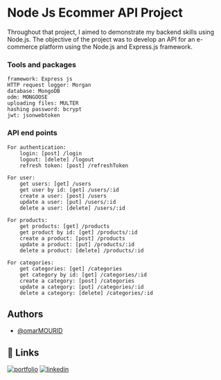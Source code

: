 
# Node Js Ecommer API Project

Throughout that project, I aimed to demonstrate my backend skills using Node.js. The objective of the project was to develop an API for an e-commerce platform using the Node.js and Express.js framework.



### Tools and packages
    framework: Express js 
    HTTP request logger: Morgan
    database: MongoDB
    odm: MONGOOSE
    uploading files: MULTER
    hashing password: bcrypt
    jwt: jsonwebtoken

### API end points

    For authentication:
        login: [post] /login
        logout: [delete] /logout
        refresh token: [post] /refreshToken

    For user:
        get users: [get] /users
        get user by id: [get] /users/:id
        create a user: [post] /users
        update a user: [put] /users/:id
        delete a user: [delete] /users/:id

    For products:
        get products: [get] /products
        get product by id: [get] /products/:id
        create a product: [post] /products
        update a product: [put] /products/:id
        delete a product: [delete] /products/:id
    
    For categories:
        get categories: [get] /categories
        get category by id: [get] /categories/:id
        create a category: [post] /categories
        update a category: [put] /categories/:id
        delete a category: [delete] /categories/:id



## Authors

- [@omarMOURID](https://www.github.com/omarMOURID)


## 🔗 Links
[![portfolio](https://img.shields.io/badge/my_portfolio-000?style=for-the-badge&logo=ko-fi&logoColor=white)](https://omarmourid.netlify.app/)
[![linkedin](https://img.shields.io/badge/linkedin-0A66C2?style=for-the-badge&logo=linkedin&logoColor=white)](https://www.linkedin.com/in/omar-mourid-a1a10b167/)

